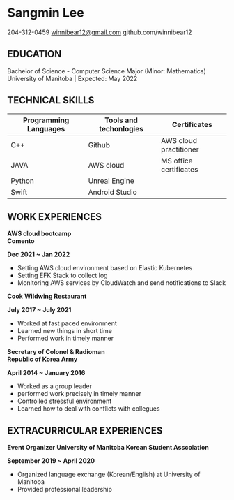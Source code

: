 
# Sangmin Lee 


204-312-0459 
winnibear12@gmail.com 
github.com/winnibear12 



## EDUCATION


Bachelor of Science - Computer Science Major (Minor: Mathematics) 
University of Manitoba | Expected: May 2022 


## TECHNICAL SKILLS 



  | Programming Languages     | Tools and techonlogies | Certificates         |
  | -----------               | -----------            |-------------         |
  | C++                       | Github                 |AWS cloud practitioner|
  | JAVA                      | AWS cloud              |MS office certificates|
  | Python                    | Unreal Engine          |                      |
  | Swift                     | Android Studio         |                      |



## WORK EXPERIENCES </div>



**AWS cloud bootcamp**   
**Comento**

**Dec 2021 ~ Jan 2022**
  - Setting AWS cloud environment based on Elastic Kubernetes
  - Setting EFK Stack to collect log
  - Monitoring AWS services by CloudWatch and send notifications to Slack


**Cook** 
**Wildwing Restaurant**  

**July 2017 ~ July 2021**


  -  Worked at fast paced environment
  -  Learned new things in short time
  -  Performed work in timely manner 

**Secretary of Colonel & Radioman**  
**Republic of Korea Army**  

**April 2014 ~ January 2016**

  - Worked as a group leader
  - performed work precisely in timely manner
  - Controlled stressful environment
  - Learned how to deal with conflicts with collegues 


## EXTRACURRICULAR EXPERIENCES 

**Event Organizer** 
**University of Manitoba Korean Student Asscoiation**  

**September 2019 ~ April 2020**

  - Organized language exchange (Korean/English) at University of Manitoba 
  - Provided professional leadership

